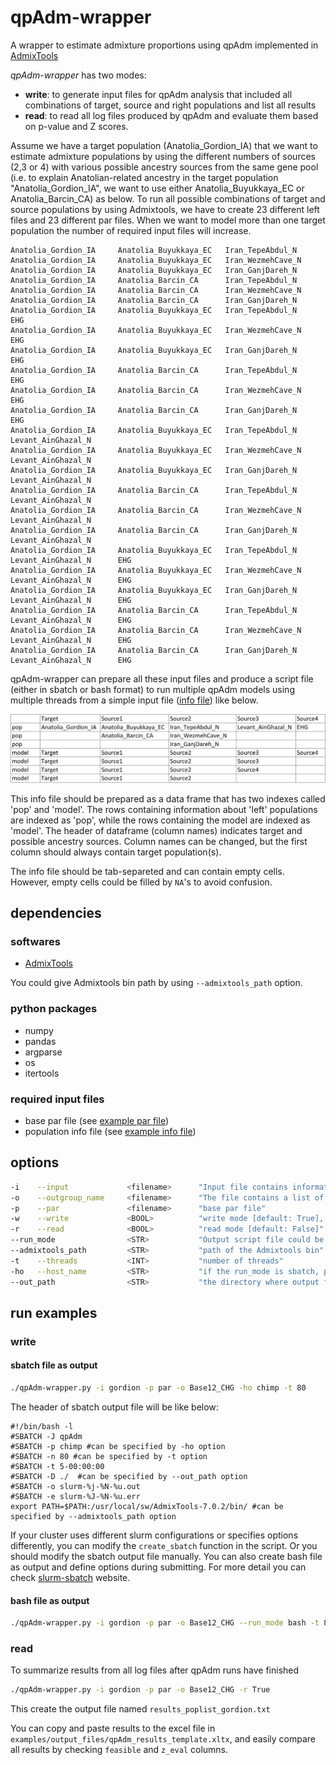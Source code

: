 # qpAdm-wrapper

A wrapper to estimate admixture proportions using qpAdm implemented in [AdmixTools](https://github.com/DReichLab/AdmixTools)

*qpAdm-wrapper* has two modes:
- **write**: to generate input files for qpAdm analysis that included all combinations of target, source and right populations and list all results 
- **read**: to read all log files produced by qpAdm and evaluate them based on p-value and Z scores.

Assume we have a target population (Anatolia_Gordion_IA) that we want to estimate admixture populations by using the different numbers of sources (2,3 or 4) with various possible ancestry sources from the same gene pool (i.e. to explain Anatolian-related ancestry in the target population "Anatolia_Gordion_IA", we want to use either Anatolia_Buyukkaya_EC or Anatolia_Barcin_CA) as below. To run all possible combinations of target and source populations by using Admixtools, we have to create 23 different left files and 23 different par files. When we want to model more than one target population the number of required input files will increase.

```
Anatolia_Gordion_IA     Anatolia_Buyukkaya_EC   Iran_TepeAbdul_N
Anatolia_Gordion_IA     Anatolia_Buyukkaya_EC   Iran_WezmehCave_N
Anatolia_Gordion_IA     Anatolia_Buyukkaya_EC   Iran_GanjDareh_N
Anatolia_Gordion_IA     Anatolia_Barcin_CA      Iran_TepeAbdul_N
Anatolia_Gordion_IA     Anatolia_Barcin_CA      Iran_WezmehCave_N
Anatolia_Gordion_IA     Anatolia_Barcin_CA      Iran_GanjDareh_N
Anatolia_Gordion_IA     Anatolia_Buyukkaya_EC   Iran_TepeAbdul_N        EHG
Anatolia_Gordion_IA     Anatolia_Buyukkaya_EC   Iran_WezmehCave_N       EHG
Anatolia_Gordion_IA     Anatolia_Buyukkaya_EC   Iran_GanjDareh_N        EHG
Anatolia_Gordion_IA     Anatolia_Barcin_CA      Iran_TepeAbdul_N        EHG
Anatolia_Gordion_IA     Anatolia_Barcin_CA      Iran_WezmehCave_N       EHG
Anatolia_Gordion_IA     Anatolia_Barcin_CA      Iran_GanjDareh_N        EHG
Anatolia_Gordion_IA     Anatolia_Buyukkaya_EC   Iran_TepeAbdul_N        Levant_AinGhazal_N
Anatolia_Gordion_IA     Anatolia_Buyukkaya_EC   Iran_WezmehCave_N       Levant_AinGhazal_N
Anatolia_Gordion_IA     Anatolia_Buyukkaya_EC   Iran_GanjDareh_N        Levant_AinGhazal_N
Anatolia_Gordion_IA     Anatolia_Barcin_CA      Iran_TepeAbdul_N        Levant_AinGhazal_N
Anatolia_Gordion_IA     Anatolia_Barcin_CA      Iran_WezmehCave_N       Levant_AinGhazal_N
Anatolia_Gordion_IA     Anatolia_Barcin_CA      Iran_GanjDareh_N        Levant_AinGhazal_N
Anatolia_Gordion_IA     Anatolia_Buyukkaya_EC   Iran_TepeAbdul_N        Levant_AinGhazal_N      EHG
Anatolia_Gordion_IA     Anatolia_Buyukkaya_EC   Iran_WezmehCave_N       Levant_AinGhazal_N      EHG
Anatolia_Gordion_IA     Anatolia_Buyukkaya_EC   Iran_GanjDareh_N        Levant_AinGhazal_N      EHG
Anatolia_Gordion_IA     Anatolia_Barcin_CA      Iran_TepeAbdul_N        Levant_AinGhazal_N      EHG
Anatolia_Gordion_IA     Anatolia_Barcin_CA      Iran_WezmehCave_N       Levant_AinGhazal_N      EHG
Anatolia_Gordion_IA     Anatolia_Barcin_CA      Iran_GanjDareh_N        Levant_AinGhazal_N      EHG

```

qpAdm-wrapper can prepare all these input files and produce a script file (either in sbatch or bash format) to run multiple qpAdm models using multiple threads from a simple input file ([info file](examples/input_files/gordion)) like below. 

![info](examples/input_files/gordion.jpg)

This info file should be prepared as a data frame that has two indexes called 'pop' and 'model'. The rows containing information about 'left' populations are indexed as 'pop', while the rows containing the model are indexed as 'model'. The header of dataframe (column names) indicates target and possible ancestry sources. Column names can be changed, but the first column should always contain target population(s).

The info file should be tab-separeted and can contain empty cells. However, empty cells could be filled by ```NA```'s to avoid confusion.
## dependencies

### softwares
- [AdmixTools](https://github.com/DReichLab/AdmixTools)

You could give Admixtools bin path by using ```--admixtools_path``` option. 

### python packages
- numpy
- pandas
- argparse
- os
- itertools

### required input files
- base par file (see [example par file](examples/input_files/par))
- population info file (see [example info file](examples/input_files/gordion))

## options

```bash
-i    --input             <filename>      "Input file contains information about target and sources populations and models"
-o    --outgroup_name     <filename>      "The file contains a list of the right populations (1 per line) "
-p    --par               <filename>      "base par file"
-w    --write             <BOOL>          "write mode [default: True], when read mode is True [default: False]"
-r    --read              <BOOL>          "read mode [default: False]"
--run_mode                <STR>           "Output script file could be either in sbatch or bash format [default: sbatch]"
--admixtools_path         <STR>           "path of the Admixtools bin"
-t    --threads           <INT>           "number of threads"
-ho   --host_name         <STR>           "if the run_mode is sbatch, partition/queue in which to run the job"    
--out_path                <STR>           "the directory where output files are written"
```

## run examples

### write

#### sbatch file as output

```bash
./qpAdm-wrapper.py -i gordion -p par -o Base12_CHG -ho chimp -t 80 
```
The header of sbatch output file will be like below:

```
#!/bin/bash -l
#SBATCH -J qpAdm 
#SBATCH -p chimp #can be specified by -ho option
#SBATCH -n 80 #can be specified by -t option
#SBATCH -t 5-00:00:00
#SBATCH -D ./  #can be specified by --out_path option 
#SBATCH -o slurm-%j-%N-%u.out
#SBATCH -e slurm-%J-%N-%u.err
export PATH=$PATH:/usr/local/sw/AdmixTools-7.0.2/bin/ #can be specified by --admixtools_path option
```

If your cluster uses different slurm configurations or specifies options differently, you can modify the ```create_sbatch``` function in the script. Or you should modify the sbatch output file manually. You can also create bash file as output and define options during submitting. For more detail you can check [slurm-sbatch](https://slurm.schedmd.com/sbatch.html) website.


#### bash file as output

```bash
./qpAdm-wrapper.py -i gordion -p par -o Base12_CHG --run_mode bash -t 80 
```

### read

To summarize results from all log files after qpAdm runs have finished

```bash
./qpAdm-wrapper.py -i gordion -p par -o Base12_CHG -r True
```

This create the output file named ```results_poplist_gordion.txt``` 

You can copy and paste results to the excel file in ```examples/output_files/qpAdm_results_template.xltx```, and easily compare all results by checking ```feasible``` and ```z_eval``` columns.

